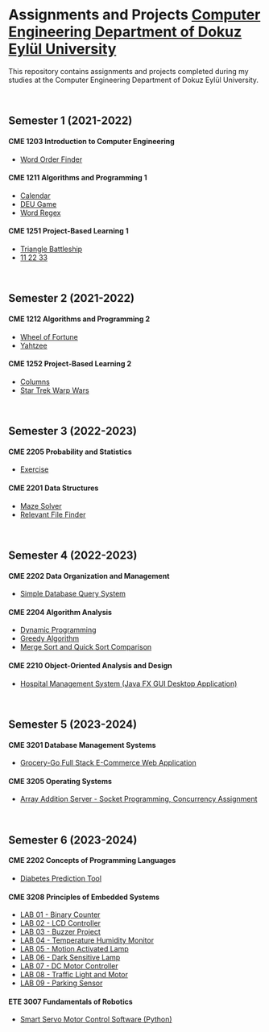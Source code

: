# Assignments and Projects [Computer Engineering Department of Dokuz Eylül University](https://ceng.deu.edu.tr/en/)

This repository contains assignments and projects completed during my studies at the Computer Engineering Department of Dokuz Eylül University.

<br>

## Semester 1 (2021-2022)

#### CME 1203 Introduction to Computer Engineering
- [Word Order Finder](semester_1_2021-2022/cme_1203_introduction_to_computer_engineering/word_order_finder)

#### CME 1211 Algorithms and Programming 1
- [Calendar](semester_1_2021-2022/cme_1211_algorithms_and_programming_1/calender)
- [DEU Game](semester_1_2021-2022/cme_1211_algorithms_and_programming_1/deu_game)
- [Word Regex](semester_1_2021-2022/cme_1211_algorithms_and_programming_1/word_regex)

#### CME 1251 Project-Based Learning 1
- [Triangle Battleship](semester_1_2021-2022/cme_1251_project_based_learning_1/project_1_triangle_battleship)
- [11 22 33](semester_1_2021-2022/cme_1251_project_based_learning_1/project_2_11_22_33)

<br>

## Semester 2 (2021-2022)

#### CME 1212 Algorithms and Programming 2
- [Wheel of Fortune](semester_2_2021-2022/cme_1212_algorithms_and_programming_2/WheelOfFortune)
- [Yahtzee](semester_2_2021-2022/cme_1212_algorithms_and_programming_2/Yahtzee)

#### CME 1252 Project-Based Learning 2
- [Columns](semester_2_2021-2022/cme_1252_project_based_learning_2/columns)
- [Star Trek Warp Wars](semester_2_2021-2022/cme_1252_project_based_learning_2/star_trek_warp_wars)

<br>

## Semester 3 (2022-2023)

#### CME 2205 Probability and Statistics
- [Exercise](semester_3_2022-2023/cme_2205_probability_and_statistics)

#### CME 2201 Data Structures
- [Maze Solver](semester_3_2022-2023/cme_2201_data_structures/maze_solver)
- [Relevant File Finder](semester_3_2022-2023/cme_2201_data_structures/relevant_file_finder)

<br>

## Semester 4 (2022-2023)

#### CME 2202 Data Organization and Management
- [Simple Database Query System](semester_4_2022-2023/cme_2202_data_organization_and_management/simple_database_query_system)

#### CME 2204 Algorithm Analysis
- [Dynamic Programming](semester_4_2022-2023/cme_2204_algorithm_analysis/dynamic_programming)
- [Greedy Algorithm](semester_4_2022-2023/cme_2204_algorithm_analysis/greedy_algorithm)
- [Merge Sort and Quick Sort Comparison](semester_4_2022-2023/cme_2204_algorithm_analysis/mergeSort_quickSort_comparison)

#### CME 2210 Object-Oriented Analysis and Design
- [Hospital Management System (Java FX GUI Desktop Application)](semester_4_2022-2023/cme_2210_object_oriented_analysis_and_design/hospital_management_system)

<br>

## Semester 5 (2023-2024)

#### CME 3201 Database Management Systems
- [Grocery-Go Full Stack E-Commerce Web Application](semester_5_2023-2024/cme_3201_database_management_systems)

#### CME 3205 Operating Systems
- [Array Addition Server - Socket Programming, Concurrency Assignment](semester_5_2023-2024/cme_3205_operating_systems)

<br>

## Semester 6 (2023-2024)

#### CME 2202 Concepts of Programming Languages
- [Diabetes Prediction Tool](semester_6_2023-2024/cme_2202_concepts_of_programming_languages)

#### CME 3208 Principles of Embedded Systems
- [LAB 01 - Binary Counter](semester_6_2023-2024/cme_3208_principles_of_embedded_systems/LAB%2001%20-%20Binary%20Counter)
- [LAB 02 - LCD Controller](semester_6_2023-2024/cme_3208_principles_of_embedded_systems/LAB%2002%20-%20LCD%20Controller)
- [LAB 03 - Buzzer Project](semester_6_2023-2024/cme_3208_principles_of_embedded_systems/LAB%2003%20-%20Buzzer%20Project)
- [LAB 04 - Temperature Humidity Monitor](semester_6_2023-2024/cme_3208_principles_of_embedded_systems/LAB%2004%20-%20Temperature%20Humidity%20Monitor)
- [LAB 05 - Motion Activated Lamp](semester_6_2023-2024/cme_3208_principles_of_embedded_systems/LAB%2005%20-%20Motion%20Activated%20Lamp)
- [LAB 06 - Dark Sensitive Lamp](semester_6_2023-2024/cme_3208_principles_of_embedded_systems/LAB%2006%20-%20Dark%20Sensitive%20Lamp)
- [LAB 07 - DC Motor Controller](semester_6_2023-2024/cme_3208_principles_of_embedded_systems/LAB%2007%20-%20DC%20Motor%20Controller)
- [LAB 08 - Traffic Light and Motor](semester_6_2023-2024/cme_3208_principles_of_embedded_systems/LAB%2008%20-%20Traffic%20Light%20and%20Motor)
- [LAB 09 - Parking Sensor](semester_6_2023-2024/cme_3208_principles_of_embedded_systems/LAB%2009%20-%20Parking%20Sensor)

#### ETE 3007 Fundamentals of Robotics
- [Smart Servo Motor Control Software (Python)](semester_6_2023-2024/ete_3007_fundamentals_of_robotics/)